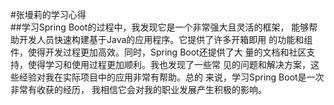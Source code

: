 #张墁莉的学习心得     
##学习Spring Boot的过程中，我发现它是一个非常强大且灵活的框架，
能够帮助开发人员快速构建基于Java的应用程序。它提供了许多开箱即用
的功能和组件，使得开发过程更加高效。同时，Spring Boot还提供了大
量的文档和社区支持，使得学习和使用过程更加顺利。我也发现了一些常
见的问题和解决方案，这些经验对我在实际项目中的应用非常有帮助。总的
来说，学习Spring Boot是一次非常有收获的经历，
我相信它会对我的职业发展产生积极的影响。